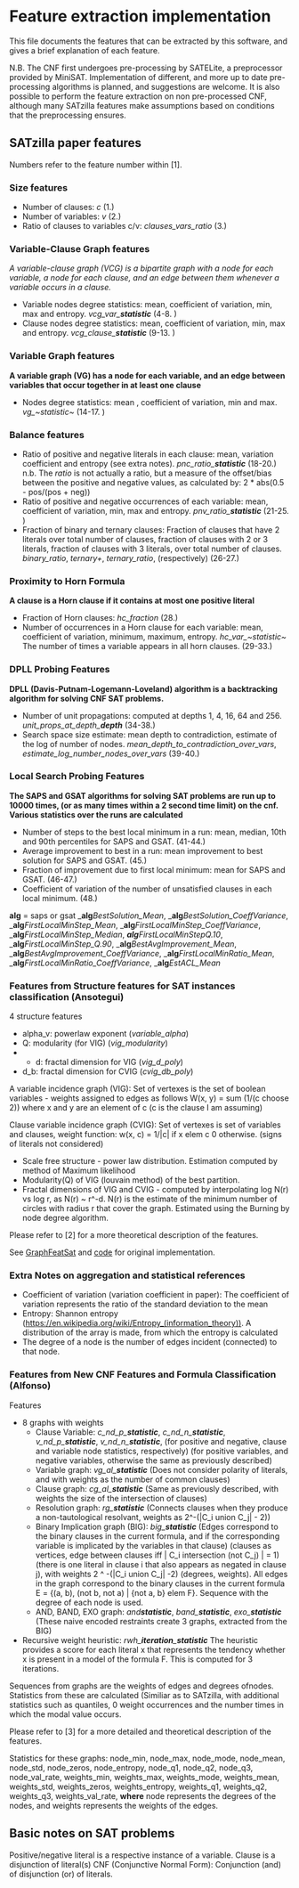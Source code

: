 # Feature extraction implementation
This file documents the features that can be extracted by this software, and gives a brief explanation of each feature.

N.B. The CNF first undergoes pre-processing by SATELite, a preprocessor provided by MiniSAT. Implementation of different,
and more up to date pre-processing algorithms is planned, and suggestions are welcome. It is also possible to perform the
feature extraction on non pre-processed CNF, although many SATzilla features make assumptions based on conditions that 
the preprocessing ensures.

## SATzilla paper features
Numbers refer to the feature number within [1].
### Size features
- Number of clauses: _c_ (1.)
- Number of variables: _v_ (2.)
- Ratio of clauses to variables c/v: _clauses_vars_ratio_ (3.)

### Variable-Clause Graph features
*A variable-clause graph (VCG) is a bipartite graph with a node for each variable, a node for each clause, 
and an edge between them whenever a variable occurs in a clause.*

- Variable nodes degree statistics: mean, coefficient of variation, min, max and entropy. *vcg_var_**statistic*** (4-8. )
- Clause nodes degree statistics: mean, coefficient of variation, min, max and entropy. *vcg_clause_**statistic*** (9-13. )

### Variable Graph features
**A variable graph (VG) has a node for each variable, and an edge between variables that occur together in at least one clause**

- Nodes degree statistics: mean , coefficient of variation, min and max. *vg_~statistic~* (14-17. )

### Balance features
- Ratio of positive and negative literals in each clause: mean, variation coefficient and entropy (see extra notes). *pnc_ratio_**statistic*** (18-20.)
n.b. The _ratio_ is not actually a ratio, but a measure of the offset/bias between the positive and negative values,
as calculated by: 2 * abs(0.5 - pos/(pos + neg))  
- Ratio of positive and negative occurrences of each variable: mean, coefficient of variation, min, max and entropy. *pnv_ratio_**statistic*** (21-25. )
- Fraction of binary and ternary clauses: Fraction of clauses that have 2 literals over total number of clauses, 
fraction of clauses with 2 or 3 literals, fraction of clauses with 3 literals,  over total number of clauses. _binary_ratio_, _ternary+_, _ternary_ratio_, (respectively) (26-27.)

### Proximity to Horn Formula
**A clause is a Horn clause if it contains at most one positive literal**  
- Fraction of Horn clauses: _hc_fraction_ (28.)
- Number of occurrences in a Horn clause for each variable: mean, coefficient of variation, minimum, maximum, entropy.
*hc_var_~statistic~* The number of times a variable appears in all horn clauses. (29-33.)

### DPLL Probing Features
**DPLL (Davis-Putnam-Logemann-Loveland) algorithm is a backtracking algorithm for solving CNF SAT problems.**  
- Number of unit propagations: computed at depths 1, 4, 16, 64 and 256. *unit_props_at_depth_**depth*** (34-38.)
- Search space size estimate: mean depth to contradiction, estimate of the log of number of nodes. _mean_depth_to_contradiction_over_vars_, _estimate_log_number_nodes_over_vars_ (39-40.)

### Local Search Probing Features
**The SAPS and GSAT algorithms for solving SAT problems are run up to 10000 times, 
(or as many times within a 2 second time limit) on the cnf. Various statistics over the runs are calculated**  
- Number of steps to the best local minimum in a run: mean, median, 10th and 90th percentiles for SAPS and GSAT. (41-44.)
- Average improvement to best in a run: mean improvement to best solution for SAPS and GSAT. (45.)
- Fraction of improvement due to first local minimum: mean for SAPS and GSAT. (46-47.)
- Coefficient of variation of the number of unsatisfied clauses in each local minimum. (48.)

**alg** = saps or gsat
_**alg**_BestSolution_Mean_, _**alg**_BestSolution_CoeffVariance_, _**alg**_FirstLocalMinStep_Mean_,
_**alg**_FirstLocalMinStep_CoeffVariance_, _**alg**_FirstLocalMinStep_Median_, ***alg**_FirstLocalMinStepQ_.10*,
_**alg**_FirstLocalMinStep_Q.90_, _**alg**_BestAvgImprovement_Mean_, _**alg**_BestAvgImprovement_CoeffVariance_,
_**alg**_FirstLocalMinRatio_Mean_, _**alg**_FirstLocalMinRatio_CoeffVariance_, _**alg**_EstACL_Mean_

### Features from Structure features for SAT instances classification (Ansotegui)
4 structure features
- alpha_v: powerlaw exponent (_variable_alpha_)
- Q: modularity (for VIG) (_vig_modularity_)
- - d: fractal dimension for VIG (_vig_d_poly_)
- d_b: fractal dimension for CVIG (_cvig_db_poly_)

A variable incidence graph (VIG): Set of vertexes is the set of boolean variables - weights assigned to edges as follows
W(x, y) = sum (1/(c choose 2)) where x and y are an element of c (c is the clause I am assuming)

Clause variable incidence graph (CVIG): Set of vertexes is set of variables and clauses, weight function:
w(x, c) = 1/|c| if x elem c
0 otherwise.
(signs of literals not considered)

- Scale free structure  - power law distribution. Estimation computed by method of Maximum likelihood
- Modularity(Q) of VIG (louvain method) of the best partition.
- Fractal dimensions of VIG and CVIG - computed by interpolating log N(r) vs log r, as N(r) ~ r^-d.
N(r) is the estimate of the minimum number of circles with radius r that cover the graph.
Estimated using the Burning by node degree algorithm.

Please refer to [2] for a more theoretical description of the features.

See [GraphFeatSat](https://www.ugr.es/~jgiraldez/) and [code](https://www.ugr.es/~jgiraldez/download/graph_features_sat_v_2_2.tar.gz) for original implementation.

### Extra Notes on aggregation and statistical references
- Coefficient of variation (variation coefficient in paper): 
The coefficient of variation represents the ratio of the standard deviation to the mean
- Entropy: Shannon entropy (https://en.wikipedia.org/wiki/Entropy_(information_theory)). A distribution of the array is
made, from which the entropy is calculated
- The degree of a node is the number of edges incident (connected) to that node.

### Features from New CNF Features and Formula Classification (Alfonso)
Features
- 8 graphs with weights
  - Clause Variable: *c_nd_p_**statistic***, *c_nd_n_**statistic***, *v_nd_p_**statistic***, *v_nd_n_**statistic***, (for positive and negative, clause and variable node statistics, respectively) (for positive variables, and negative variables, otherwise the same as previously described) 
  - Variable graph: *vg_al_**statistic*** (Does not consider polarity of literals, and with weights as the number of common clauses) 
  - Clause graph: *cg_al_**statistic*** (Same as previously described, with weights the size of the intersection of clauses) 
  - Resolution graph: *rg_**statistic*** (Connects clauses when they produce a non-tautological resolvant, weights as 2^-(|C_i union C_j| - 2)) 
  - Binary Implication graph (BIG): *big_**statistic*** (Edges correspond to the binary clauses in the current formula, and if the 
corresponding variable is implicated by the variables in that clause) (clauses as vertices, edge between clauses iff 
| C_i intersection (not C_j) | = 1) (there is one literal in clause i that also appears as negated in clause j),
with weights 2 ^ -(|C_i union C_j| -2) (degrees, weights). All edges in the graph correspond to the
binary clauses in the current formula E = {(a, b), (not b, not a) | {not a, b} elem F}. Sequence with the degree of each node is used.
  - AND, BAND, EXO graph: *_and_**statistic***, *band_**statistic***, *exo_**statistic*** (These naive encoded restraints create 3 graphs, extracted from the BIG)
- Recursive weight heuristic: *rwh_**iteration**_**statistic*** The heuristic provides a score for each literal x that represents the tendency whether x is present in a model of the formula F.
This is computed for 3 iterations.

Sequences from graphs are the weights of edges and degrees ofnodes. Statistics from these are calculated (Similiar as to SATzilla, with additional statistics such as quantiles, 0 weight occurrences and the number times in which the modal value occurs.

Please refer to [3] for a more detailed and theoretical description of the features.

Statistics for these graphs: node_min, node_max, node_mode, node_mean, node_std, node_zeros, node_entropy, node_q1, node_q2, node_q3, node_val_rate,
weights_min, weights_max, weights_mode, weights_mean, weights_std, weights_zeros, weights_entropy, weights_q1, weights_q2, weights_q3, weights_val_rate,
**where** node represents the degrees of the nodes, and weights represents the weights of the edges.

## Basic notes on SAT problems
Positive/negative literal is a respective instance of a variable.
Clause is a disjunction of literal(s)
CNF (Conjunctive Normal Form): Conjunction (and) of disjunction (or) of literals.
